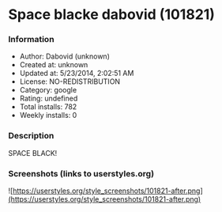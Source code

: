 # Space blacke dabovid (101821)

### Information
- Author: Dabovid (unknown)
- Created at: unknown
- Updated at: 5/23/2014, 2:02:51 AM
- License: NO-REDISTRIBUTION
- Category: google
- Rating: undefined
- Total installs: 782
- Weekly installs: 0


### Description
SPACE BLACK!


### Screenshots (links to userstyles.org)
![https://userstyles.org/style_screenshots/101821-after.png](https://userstyles.org/style_screenshots/101821-after.png)


